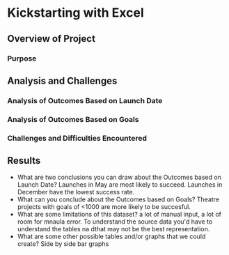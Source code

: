 # Kickstarting with Excel

## Overview of Project

### Purpose

## Analysis and Challenges

### Analysis of Outcomes Based on Launch Date

### Analysis of Outcomes Based on Goals

### Challenges and Difficulties Encountered

## Results

- What are two conclusions you can draw about the Outcomes based on Launch Date?
Launches in May are most likely to succeed. Launches in December have the lowest success rate.
- What can you conclude about the Outcomes based on Goals?
Theatre projects with goals of <1000 are more likely to be succesful. 
- What are some limitations of this dataset?
a lot of manual input, a lot of room for mnaula error. To understand the source data you'd have to understand the tables na dthat may not be the best representation.
- What are some other possible tables and/or graphs that we could create?
Side by side bar graphs